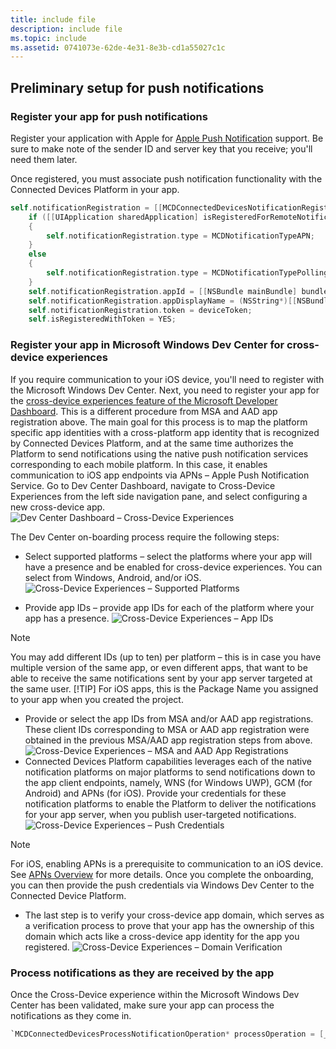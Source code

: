 ```yaml
---
title: include file
description: include file
ms.topic: include
ms.assetid: 0741073e-62de-4e31-8e3b-cd1a55027c1c
---
```


## Preliminary setup for push notifications

### Register your app for push notifications

Register your application with Apple for [Apple Push Notification](https://developer.apple.com/notifications/) support. Be sure to make note of the sender ID and server key that you receive; you'll need them later. 

Once registered, you must associate push notification functionality with the Connected Devices Platform in your app.

```ObjectiveC
self.notificationRegistration = [[MCDConnectedDevicesNotificationRegistration alloc] init];
    if ([[UIApplication sharedApplication] isRegisteredForRemoteNotifications])
    {
        self.notificationRegistration.type = MCDNotificationTypeAPN;
    }
    else
    {
        self.notificationRegistration.type = MCDNotificationTypePolling;
    }
    self.notificationRegistration.appId = [[NSBundle mainBundle] bundleIdentifier];
    self.notificationRegistration.appDisplayName = (NSString*)[[NSBundle mainBundle] objectForInfoDictionaryKey:@"CFBundleDisplayName"];
    self.notificationRegistration.token = deviceToken;
    self.isRegisteredWithToken = YES;
```

### Register your app in Microsoft Windows Dev Center for cross-device experiences
If you require communication to your iOS device, you'll need to register with the Microsoft Windows Dev Center.  Next, you need to register your app for the [cross-device experiences feature of the Microsoft Developer Dashboard](https://developer.microsoft.com/dashboard/crossplatform/web). This is a different procedure from MSA and AAD app registration above. The main goal for this process is to map the platform specific app identities with a cross-platform app identity that is recognized by Connected Devices Platform, and at the same time authorizes the Platform to send notifications using the native push notification services corresponding to each mobile platform. In this case, it enables communication to iOS app endpoints via APNs – Apple Push Notification Service. 
Go to Dev Center Dashboard, navigate to Cross-Device Experiences from the left side navigation pane, and select configuring a new cross-device app.
![Dev Center Dashboard – Cross-Device Experiences](../../notifications/media/dev_center_portal/dev_center_portal_1_overview.png)

The Dev Center on-boarding process require the following steps:
* Select supported platforms – select the platforms where your app will have a presence and be enabled for cross-device experiences. You can select from Windows, Android, and/or iOS.
![Cross-Device Experiences – Supported Platforms](../../notifications/media/dev_center_portal/dev_center_portal_2_supported_platforms.png)

* Provide app IDs – provide app IDs for each of the platform where your app has a presence.
![Cross-Device Experiences – App IDs](../../notifications/media/dev_center_portal/dev_center_portal_3_app_ids.png)
> [!NOTE]
> You may add different IDs (up to ten) per platform – this is in case you have multiple version of the same app, or even different apps, that want to be able to receive the same notifications sent by your app server targeted at the same user. 
> [!TIP] 
> For iOS apps, this is the Package Name you assigned to your app when you created the project. 

* Provide or select the app IDs from MSA and/or AAD app registrations. These client IDs corresponding to MSA or AAD app registration were obtained in the previous MSA/AAD app registration steps from above.
![Cross-Device Experiences – MSA and AAD App Registrations](../../notifications/media/dev_center_portal/dev_center_portal_4_msa_aad_connections.png)
* Connected Devices Platform capabilities leverages each of the native notification platforms on major platforms to send notifications down to the app client endpoints, namely, WNS (for Windows UWP), GCM (for Android) and APNs (for iOS). Provide your credentials for these notification platforms to enable the Platform to deliver the notifications for your app server, when you publish user-targeted notifications. 
![Cross-Device Experiences – Push Credentials](../../notifications/media/dev_center_portal/dev_center_portal_5_push_credentials.png)
> [!NOTE] 
> For iOS, enabling APNs is a prerequisite to communication to an iOS device. See [APNs Overview](https://developer.apple.com/library/archive/documentation/NetworkingInternet/Conceptual/RemoteNotificationsPG/APNSOverview.html#//apple_ref/doc/uid/TP40008194-CH8-SW1) for more details. Once you complete the onboarding, you can then provide the push credentials via Windows Dev Center to the Connected Device Platform. 
* The last step is to verify your cross-device app domain, which serves as a verification process to prove that your app has the ownership of this domain which acts like a cross-device app identity for the app you registered.
![Cross-Device Experiences – Domain Verification](../../notifications/media/dev_center_portal/dev_center_portal_6_domain_verification.png)

### Process notifications as they are received by the app

Once the Cross-Device experience within the Microsoft Windows Dev Center has been validated, make sure your app can process the notifications as they come in. 

```ObjectiveC
`MCDConnectedDevicesProcessNotificationOperation* processOperation = [_platformManager.platform processNotification:notificationInfo];`
```
